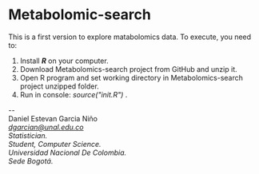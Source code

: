# Metabolomic-search

This is a first version to explore matabolomics data. To execute, you need to:

1.  Install ***R*** on your computer.
2.  Download Metabolomics-search project from GitHub and unzip it.
3.  Open R program and set working directory in Metabolomics-search project unzipped folder.
4.  Run in console: *source("init.R")* .

\--\
Daniel Estevan Garcia Niño\
[*dgarcian\@unal.edu.co*](mailto:dgarcian@unal.edu.co)*\
Statistician.\
Student, Computer Science.\
Universidad Nacional De Colombia.\
Sede Bogotá.*
